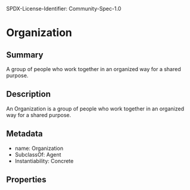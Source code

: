 SPDX-License-Identifier: Community-Spec-1.0

# Organization

## Summary

A group of people who work together in an organized way for a shared purpose.

## Description

An Organization is a group of people who work together in an organized way for a shared purpose.

## Metadata

- name: Organization
- SubclassOf: Agent
- Instantiability: Concrete

## Properties


